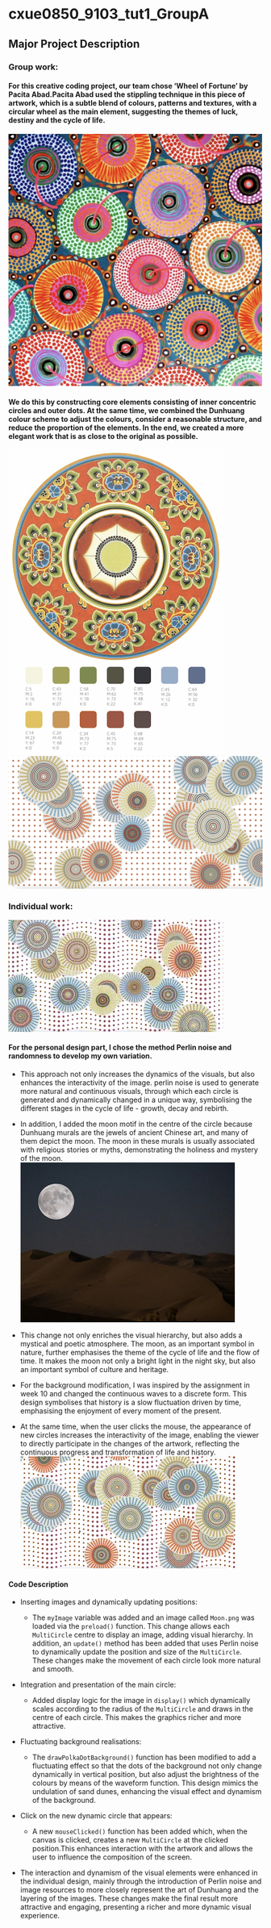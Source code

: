 # cxue0850_9103_tut1_GroupA

## Major Project Description
### Group work:
#### For this creative coding project, our team chose ‘Wheel of Fortune’ by Pacita Abad.Pacita Abad used the stippling technique in this piece of artwork, which is a subtle blend of colours, patterns and textures, with a circular wheel as the main element, suggesting the themes of luck, destiny and the cycle of life.

![Image 1](readmeImages/Image%201.png)

#### We do this by constructing core elements consisting of inner concentric circles and outer dots. At the same time, we combined the Dunhuang colour scheme to adjust the colours, consider a reasonable structure, and reduce the proportion of the elements. In the end, we created a more elegant work that is as close to the original as possible.

![Image 2](readmeImages/Image%202.jpg)
![Image 3](readmeImages/Image%203.png)


### Individual work:

![5](readmeImages/5.GIF)
#### For the personal design part, I chose the method Perlin noise and randomness to develop my own variation.
- This approach not only increases the dynamics of the visuals, but also enhances the interactivity of the image. perlin noise is used to generate more natural and continuous visuals, through which each circle is generated and dynamically changed in a unique way, symbolising the different stages in the cycle of life - growth, decay and rebirth.
- In addition, I added the moon motif in the centre of the circle because Dunhuang murals are the jewels of ancient Chinese art, and many of them depict the moon. The moon in these murals is usually associated with religious stories or myths, demonstrating the holiness and mystery of the moon.
![Image 4](readmeImages/Image%204.jpg)

- This change not only enriches the visual hierarchy, but also adds a mystical and poetic atmosphere. The moon, as an important symbol in nature, further emphasises the theme of the cycle of life and the flow of time. It makes the moon not only a bright light in the night sky, but also an important symbol of culture and heritage.
- For the background modification, I was inspired by the assignment in week 10 and changed the continuous waves to a discrete form. This design symbolises that history is a slow fluctuation driven by time, emphasising the enjoyment of every moment of the present.
- At the same time, when the user clicks the mouse, the appearance of new circles increases the interactivity of the image, enabling the viewer to directly participate in the changes of the artwork, reflecting the continuous progress and transformation of life and history.
![6](readmeImages/6.GIF)

#### Code Description
- Inserting images and dynamically updating positions:
  - The `myImage` variable was added and an image called `Moon.png` was loaded via the `preload()` function. This change allows each `MultiCircle` centre to display an image, adding visual hierarchy. In addition, an `update()` method has been added that uses Perlin noise to dynamically update the position and size of the `MultiCircle`. These changes make the movement of each circle look more natural and smooth.
  
- Integration and presentation of the main circle:
  - Added display logic for the image in `display()` which dynamically scales according to the radius of the `MultiCircle` and draws in the centre of each circle. This makes the graphics richer and more attractive. 

- Fluctuating background realisations:
  - The `drawPolkaDotBackground()` function has been modified to add a fluctuating effect so that the dots of the background not only change dynamically in vertical position, but also adjust the brightness of the colours by means of the waveform function. This design mimics the undulation of sand dunes, enhancing the visual effect and dynamism of the background.

- Click on the new dynamic circle that appears:
  - A new `mouseClicked()` function has been added which, when the canvas is clicked, creates a new `MultiCircle` at the clicked position.This enhances interaction with the artwork and allows the user to influence the composition of the screen.

- The interaction and dynamism of the visual elements were enhanced in the individual design, mainly through the introduction of Perlin noise and image resources to more closely represent the art of Dunhuang and the layering of the images. These changes make the final result more attractive and engaging, presenting a richer and more dynamic visual experience.